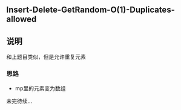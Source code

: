## Insert-Delete-GetRandom-O(1)-Duplicates-allowed

## 说明

和上题目类似，但是允许重复元素

### 思路

- mp里的元素变为数组

未完待续...